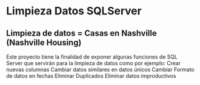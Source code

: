# Limpieza Datos SQLServer

## Limpieza de datos = Casas en Nashville (Nashville Housing)

Este proyecto tiene la finalidad de exponer algunas funciones de SQL Server que servirán para la limpieza de datos como por ejemplo:
Crear nuevas columnas
Cambiar datos similares en datos únicos
Cambiar Formato de datos en fechas
Eliminar Duplicados
Eliminar datos improductivos
